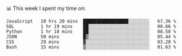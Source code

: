 📊 This week I spent my time on:
<!--START_SECTION:waka-->

```text
JavaScript   10 hrs 20 mins  █████████████████░░░░░░░░   67.36 %
SQL          1 hr 19 mins    ██░░░░░░░░░░░░░░░░░░░░░░░   08.66 %
Python       1 hr 18 mins    ██░░░░░░░░░░░░░░░░░░░░░░░   08.50 %
JSON         50 mins         █▒░░░░░░░░░░░░░░░░░░░░░░░   05.44 %
CSS          29 mins         ▓░░░░░░░░░░░░░░░░░░░░░░░░   03.20 %
Bash         15 mins         ▒░░░░░░░░░░░░░░░░░░░░░░░░   01.63 %
```

<!--END_SECTION:waka-->

